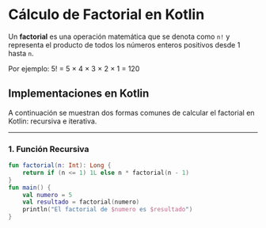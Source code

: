 # Cálculo de Factorial en Kotlin

Un **factorial** es una operación matemática que se denota como `n!` y representa el producto de todos los números enteros positivos desde 1 hasta `n`.

Por ejemplo:
5! = 5 × 4 × 3 × 2 × 1 = 120

## Implementaciones en Kotlin

A continuación se muestran dos formas comunes de calcular el factorial en Kotlin: recursiva e iterativa.

---

### 1. Función Recursiva

```kotlin
fun factorial(n: Int): Long {
    return if (n <= 1) 1L else n * factorial(n - 1)
}
fun main() {
    val numero = 5
    val resultado = factorial(numero)
    println("El factorial de $numero es $resultado")
}
